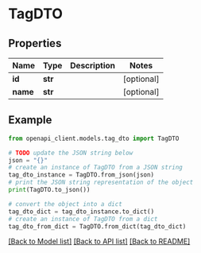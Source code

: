 # TagDTO


## Properties

Name | Type | Description | Notes
------------ | ------------- | ------------- | -------------
**id** | **str** |  | [optional] 
**name** | **str** |  | [optional] 

## Example

```python
from openapi_client.models.tag_dto import TagDTO

# TODO update the JSON string below
json = "{}"
# create an instance of TagDTO from a JSON string
tag_dto_instance = TagDTO.from_json(json)
# print the JSON string representation of the object
print(TagDTO.to_json())

# convert the object into a dict
tag_dto_dict = tag_dto_instance.to_dict()
# create an instance of TagDTO from a dict
tag_dto_from_dict = TagDTO.from_dict(tag_dto_dict)
```
[[Back to Model list]](../README.md#documentation-for-models) [[Back to API list]](../README.md#documentation-for-api-endpoints) [[Back to README]](../README.md)



